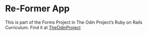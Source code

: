 # Re-Former App

This is part of the Forms Project in The Odin Project’s Ruby on Rails Curriculum. Find it at [TheOdinProject](https://www.theodinproject.com/lessons/ruby-on-rails-forms)
